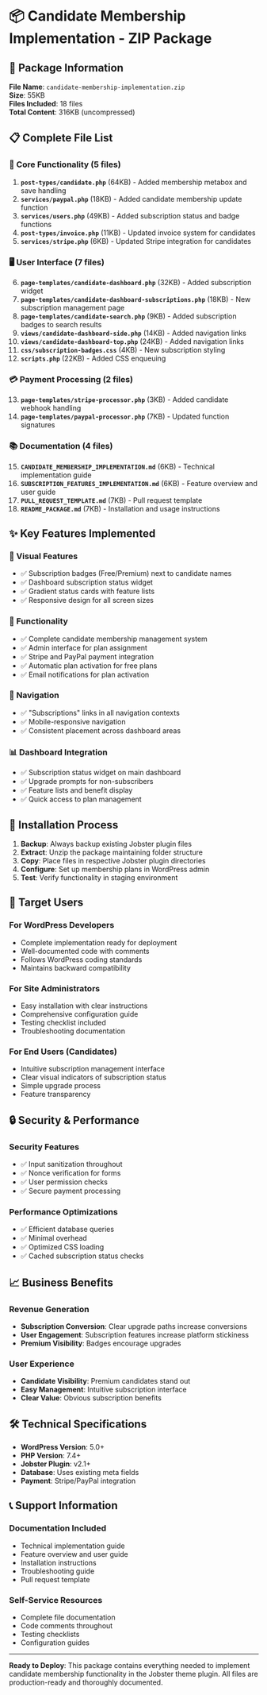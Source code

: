 # 📦 Candidate Membership Implementation - ZIP Package

## 🎯 Package Information

**File Name**: `candidate-membership-implementation.zip`  
**Size**: 55KB  
**Files Included**: 18 files  
**Total Content**: 316KB (uncompressed)

## 📋 Complete File List

### 🔧 Core Functionality (5 files)
1. **`post-types/candidate.php`** (64KB) - Added membership metabox and save handling
2. **`services/paypal.php`** (18KB) - Added candidate membership update function  
3. **`services/users.php`** (49KB) - Added subscription status and badge functions
4. **`post-types/invoice.php`** (11KB) - Updated invoice system for candidates
5. **`services/stripe.php`** (6KB) - Updated Stripe integration for candidates

### 🖥️ User Interface (7 files)
6. **`page-templates/candidate-dashboard.php`** (32KB) - Added subscription widget
7. **`page-templates/candidate-dashboard-subscriptions.php`** (18KB) - New subscription management page
8. **`page-templates/candidate-search.php`** (9KB) - Added subscription badges to search results
9. **`views/candidate-dashboard-side.php`** (14KB) - Added navigation links
10. **`views/candidate-dashboard-top.php`** (24KB) - Added navigation links
11. **`css/subscription-badges.css`** (4KB) - New subscription styling
12. **`scripts.php`** (22KB) - Added CSS enqueuing

### 💳 Payment Processing (2 files)
13. **`page-templates/stripe-processor.php`** (3KB) - Added candidate webhook handling
14. **`page-templates/paypal-processor.php`** (7KB) - Updated function signatures

### 📚 Documentation (4 files)
15. **`CANDIDATE_MEMBERSHIP_IMPLEMENTATION.md`** (6KB) - Technical implementation guide
16. **`SUBSCRIPTION_FEATURES_IMPLEMENTATION.md`** (6KB) - Feature overview and user guide
17. **`PULL_REQUEST_TEMPLATE.md`** (7KB) - Pull request template
18. **`README_PACKAGE.md`** (7KB) - Installation and usage instructions

## ✨ Key Features Implemented

### 🎨 Visual Features
- ✅ Subscription badges (Free/Premium) next to candidate names
- ✅ Dashboard subscription status widget
- ✅ Gradient status cards with feature lists
- ✅ Responsive design for all screen sizes

### 🔧 Functionality
- ✅ Complete candidate membership management system
- ✅ Admin interface for plan assignment
- ✅ Stripe and PayPal payment integration
- ✅ Automatic plan activation for free plans
- ✅ Email notifications for plan activation

### 🧭 Navigation
- ✅ "Subscriptions" links in all navigation contexts
- ✅ Mobile-responsive navigation
- ✅ Consistent placement across dashboard areas

### 📊 Dashboard Integration
- ✅ Subscription status widget on main dashboard
- ✅ Upgrade prompts for non-subscribers
- ✅ Feature lists and benefit display
- ✅ Quick access to plan management

## 🚀 Installation Process

1. **Backup**: Always backup existing Jobster plugin files
2. **Extract**: Unzip the package maintaining folder structure
3. **Copy**: Place files in respective Jobster plugin directories
4. **Configure**: Set up membership plans in WordPress admin
5. **Test**: Verify functionality in staging environment

## 🎯 Target Users

### For WordPress Developers
- Complete implementation ready for deployment
- Well-documented code with comments
- Follows WordPress coding standards
- Maintains backward compatibility

### For Site Administrators
- Easy installation with clear instructions
- Comprehensive configuration guide
- Testing checklist included
- Troubleshooting documentation

### For End Users (Candidates)
- Intuitive subscription management interface
- Clear visual indicators of subscription status
- Simple upgrade process
- Feature transparency

## 🔒 Security & Performance

### Security Features
- ✅ Input sanitization throughout
- ✅ Nonce verification for forms
- ✅ User permission checks
- ✅ Secure payment processing

### Performance Optimizations
- ✅ Efficient database queries
- ✅ Minimal overhead
- ✅ Optimized CSS loading
- ✅ Cached subscription status checks

## 📈 Business Benefits

### Revenue Generation
- **Subscription Conversion**: Clear upgrade paths increase conversions
- **User Engagement**: Subscription features increase platform stickiness
- **Premium Visibility**: Badges encourage upgrades

### User Experience
- **Candidate Visibility**: Premium candidates stand out
- **Easy Management**: Intuitive subscription interface
- **Clear Value**: Obvious subscription benefits

## 🛠️ Technical Specifications

- **WordPress Version**: 5.0+
- **PHP Version**: 7.4+
- **Jobster Plugin**: v2.1+
- **Database**: Uses existing meta fields
- **Payment**: Stripe/PayPal integration

## 📞 Support Information

### Documentation Included
- Technical implementation guide
- Feature overview and user guide
- Installation instructions
- Troubleshooting guide
- Pull request template

### Self-Service Resources
- Complete file documentation
- Code comments throughout
- Testing checklists
- Configuration guides

---

**Ready to Deploy**: This package contains everything needed to implement candidate membership functionality in the Jobster theme plugin. All files are production-ready and thoroughly documented.
